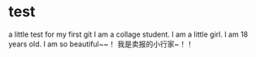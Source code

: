 # test
a little test for my first git
I am a collage student. 
I am a little girl.
I am 18 years old.
I am so beautiful~~！
我是卖报的小行家~！！